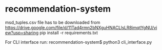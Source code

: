 # recommendation-system

msd_tuples.csv file has to be downloaded from https://drive.google.com/file/d/11Tad4rmn2bNXguHNACLlsLR8imqtYgNU/view?usp=sharing
pip install -r requirements.txt

For CLI interface run:
recommendation-system$ python3 cli_interface.py